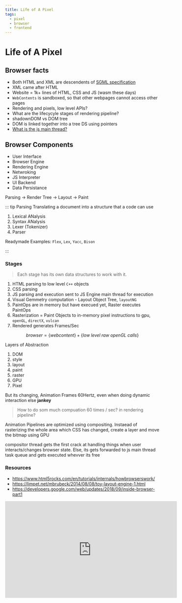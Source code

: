 ```yaml
---
title: Life of A Pixel
tags:
  - pixel
  - browser
  - frontend
---
```


# Life of A Pixel

<TagLinks />

## Browser facts

- Both HTML and XML are descendents of [SGML specification](http://xml.coverpages.org/connollyAscent.html)
- XML came after HTML
- Website = 1k+ lines of HTML, CSS and JS (wasm these days)
- `WebContents` is sandboxed, so that other webpages cannot access other pages
- Rendering and pixels, low level APIs?
- What are the lifecycyle stages of rendering pipeline?
- shadownDOM vs DOM tree
- DOM is linked together into a tree DS using pointers
- [What is the js main thread?](https://developer.mozilla.org/en-US/docs/Glossary/Main_thread)

## Browser Components

- User Interface
- Browser Engine
- Rendering Engine
- Netwroking
- JS Interpreter
- UI Backend
- Data Persistance

Parsing -> Render Tree -> Layout -> Paint

::: tip Parsing
Translating a document into a structure that a code can use

1. Lexical ANalysis
2. Syntax ANalysis
3. Lexer (Tokenizer)
4. Parser

Readymade Examples: `Flex`, `Lex`, `Yacc`, `Bison`

:::

### Stages

> Each stage has its own data structures to work with it.

1. HTML parsing to low level `C++` objects
2. CSS parsing
3. JS parsing and execution sent to JS Engine main thread for execution
4. Visual Gemmetry computation - Layout Object Tree, `layoutNG`
5. PaintOps are in memory but have execued yet, Raster executes PaintOps
6. Rasterization = Paint Objects to in-memory pixel instructions to gpu, `openGL`, `directX`, `vulcan`
7. Rendered generates Frames/Sec

$$browser = \{ web content \} + \{ low\ level\ raw\ openGL\ calls \}$$

Layers of Abstraction

1. DOM
2. style
3. layout
4. paint
5. raster
6. GPU
7. Pixel

But its changing, Animation Frames 60Hertz, even when doing dynamic interaction else **jankey**

> How to do som much compuation 60 times / sec? in rendering pipeline?

Animation Pipelines are optimized using compositing. Instaead of rasterizing the whole area which CSS has changed, create a layer and move the bitmap using GPU

compositor thread gets the first crack at handling things when user interacts/changes browser state.
Else, its gets forwarded to js main thread task queue and gets executed whevver its free

### Resources

- https://www.html5rocks.com/en/tutorials/internals/howbrowserswork/
- https://limpet.net/mbrubeck/2014/08/08/toy-layout-engine-1.html
- https://developers.google.com/web/updates/2018/09/inside-browser-part1

<iframe width="560" height="315" src="https://www.youtube.com/embed/p-iiEDtpy6I" title="YouTube video player" frameborder="0" allow="accelerometer; autoplay; clipboard-write; encrypted-media; gyroscope; picture-in-picture" allowfullscreen></iframe>

<Footer />
